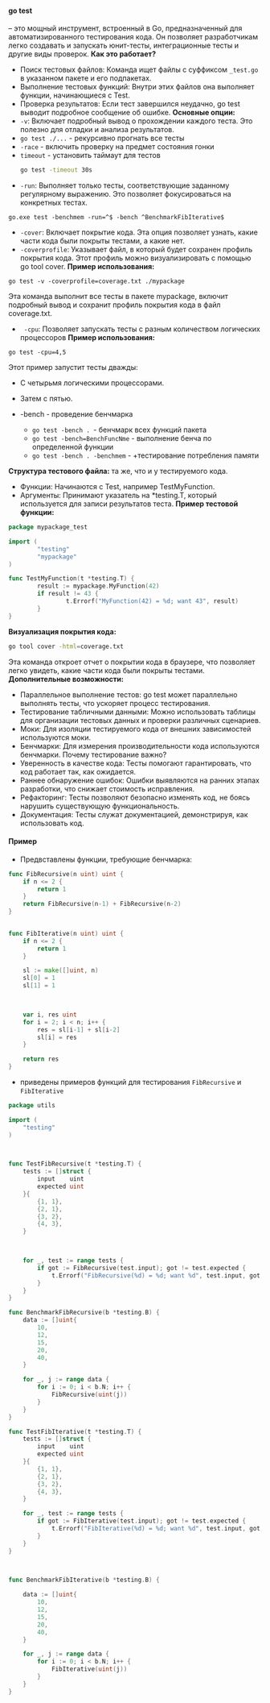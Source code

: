 
 ####  go test  
 – это мощный инструмент, встроенный в Go, предназначенный для автоматизированного тестирования кода. Он позволяет разработчикам легко создавать и запускать юнит-тесты, интеграционные тесты и другие виды проверок.
**Как это работает?**
 * Поиск тестовых файлов: Команда ищет файлы с суффиксом `_test.go` в указанном пакете и его подпакетах.
 * Выполнение тестовых функций: Внутри этих файлов она выполняет функции, начинающиеся с Test.
 * Проверка результатов: Если тест завершился неудачно, go test выводит подробное сообщение об ошибке.
**Основные опции:**
 * `-v`: Включает подробный вывод о прохождении каждого теста. Это полезно для отладки и анализа результатов.
 * `go test ./...` - рекурсивно прогнать все тесты
 * `-race` - включить проверку  на предмет состояния гонки
 * `timeout` - установить таймаут для тестов 
	```bash
	go test -timeout 30s
	```
 * `-run`: Выполняет только тесты, соответствующие заданному регулярному выражению. Это позволяет фокусироваться на конкретных тестах.
 ```shell
 go.exe test -benchmem -run=^$ -bench ^BenchmarkFibIterative$
```
 * `-cover`: Включает покрытие кода. Эта опция позволяет узнать, какие части кода были покрыты тестами, а какие нет.
 * `-coverprofile`: Указывает файл, в который будет сохранен профиль покрытия кода. Этот профиль можно визуализировать с помощью go tool cover.
  **Пример использования:**
```shell
go test -v -coverprofile=coverage.txt ./mypackage
```
Эта команда выполнит все тесты в пакете mypackage, включит подробный вывод и сохранит профиль покрытия кода в файл coverage.txt.
 * ` -cpu`: Позволяет запускать тесты с разным количеством логических процессоров
 **Пример использования:**
```shell
go test -cpu=4,5
```
Этот пример запустит тесты дважды: 
 - С четырьмя логическими процессорами.
 - Затем с пятью.

- -bench - проведение бенчмарка
	- `go test -bench . `- бенчмарк всех функций пакета
	- `go test -bench=BenchFuncNme` - выполнение бенча по определенной функции
	-  `go test -bench . -benchmem` - +тестирование потребления памяти
	
**Структура тестового файла:**
та же, что и у тестируемого кода.
 * Функции: Начинаются с Test, например TestMyFunction.
 * Аргументы: Принимают указатель на *testing.T, который используется для записи результатов теста.
**Пример тестовой функции:**
```go
package mypackage_test

import (
        "testing"
        "mypackage"
)

func TestMyFunction(t *testing.T) {
        result := mypackage.MyFunction(42)
        if result != 43 {
                t.Errorf("MyFunction(42) = %d; want 43", result)
        }
}
```

**Визуализация покрытия кода:**
```bash
go tool cover -html=coverage.txt
```
Эта команда откроет отчет о покрытии кода в браузере, что позволяет легко увидеть, какие части кода были покрыты тестами.
**Дополнительные возможности:**
 * Параллельное выполнение тестов: go test может параллельно выполнять тесты, что ускоряет процесс тестирования.
 * Тестирование табличными данными: Можно использовать таблицы для организации тестовых данных и проверки различных сценариев.
 * Моки: Для изоляции тестируемого кода от внешних зависимостей используются моки.
 * Бенчмарки: Для измерения производительности кода используются бенчмарки.
Почему тестирование важно?
 * Уверенность в качестве кода: Тесты помогают гарантировать, что код работает так, как ожидается.
 * Раннее обнаружение ошибок: Ошибки выявляются на ранних этапах разработки, что снижает стоимость исправления.
 * Рефакторинг: Тесты позволяют безопасно изменять код, не боясь нарушить существующую функциональность.
 * Документация: Тесты служат документацией, демонстрируя, как использовать код.


#### Пример

- Предвставлены функции, требующие бенчмарка:
```go 
func FibRecursive(n uint) uint {
    if n <= 2 {
        return 1
    }
    return FibRecursive(n-1) + FibRecursive(n-2)
}

  
func FibIterative(n uint) uint {
    if n <= 2 {
        return 1
    }

    sl := make([]uint, n)
    sl[0] = 1
    sl[1] = 1

  

    var i, res uint
    for i = 2; i < n; i++ {
        res = sl[i-1] + sl[i-2]
        sl[i] = res
    }

    return res
}
```

- приведены примеров функций для тестирования   `FibRecursive` и `FibIterative`
```go
package utils

import (
    "testing"
)

  

func TestFibRecursive(t *testing.T) {
    tests := []struct {
        input    uint
        expected uint
    }{
        {1, 1},
        {2, 1},
        {3, 2},
        {4, 3},
    }

  

    for _, test := range tests {
        if got := FibRecursive(test.input); got != test.expected {
            t.Errorf("FibRecursive(%d) = %d; want %d", test.input, got, test.expected)
        }
    }
}

func BenchmarkFibRecursive(b *testing.B) {
    data := []uint{
        10,
        12,
        15,
        20,
        40,
    }

    for _, j := range data {
        for i := 0; i < b.N; i++ {
            FibRecursive(uint(j))
        }
    }
}

func TestFibIterative(t *testing.T) {
    tests := []struct {
        input    uint
        expected uint
    }{
        {1, 1},
        {2, 1},
        {3, 2},
        {4, 3},
    }

    for _, test := range tests {
        if got := FibIterative(test.input); got != test.expected {
            t.Errorf("FibIterative(%d) = %d; want %d", test.input, got, test.expected)
        }
    }
}

  

func BenchmarkFibIterative(b *testing.B) {

    data := []uint{
        10,
        12,
        15,
        20,
        40,
    }

    for _, j := range data {
        for i := 0; i < b.N; i++ {
            FibIterative(uint(j))
        }
    }
}
```